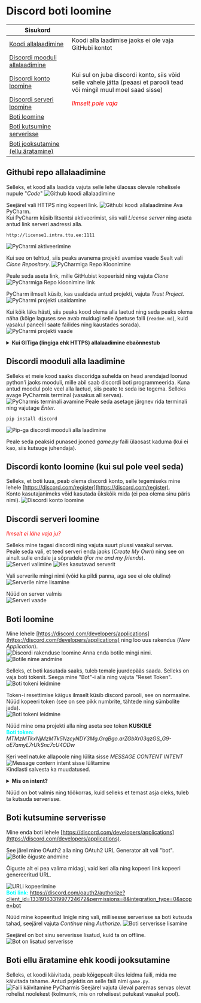 # Discord boti loomine

| Sisukord | |
-----------|--------------
| [Koodi allalaadimine](#githubi-repo-allalaadimine) | Koodi alla laadimise jaoks ei ole vaja GitHubi kontot |
| [Discordi mooduli allalaadimine](#discordi-mooduli-alla-laadimine) | |
| [Discordi konto loomine](#discordi-konto-loomine-kui-sul-pole-veel-seda) | Kui sul on juba discordi konto, siis võid selle vahele jätta (peaasi et parooli tead või mingil muul moel saad sisse) |
| [Discordi serveri loomine](#discordi-serveri-loomine) | _<span style="color:red">Ilmselt pole vaja</span>_ |
| [Boti loomine](#Boti-loomine) |  
| [Boti kutsumine serverisse](#boti-kutsumine-serverisse) |
| [Boti jooksutamine (ellu äratamine)](#boti-ellu-äratamine-ehk-koodi-jooksutamine) |



## Githubi repo allalaadimine
Selleks, et kood alla laadida vajuta selle lehe ülaosas olevale rohelisele nupule "_Code_"
![Github koodi allalaadimine](images/1.png "Githubist koodi alla laadimine")  

Seejärel vali HTTPS ning kopeeri link.
![Githubi koodi allalaadimine](images/2.png "Githubist koodi allalaadimine")
Ava PyCharm.  
Kui PyCharm küsib litsentsi aktiveerimist, siis vali _License server_ ning aseta antud link serveri aadressi alla.
```
http://license1.intra.ttu.ee:1111
```
![PyCharmi aktiveerimine](images/3.png "Pycharmi aktiveerimine")

Kui see on tehtud, siis peaks avanema projekti avamise vaade  Sealt vali _Clone Repository_.
![PyCharmiga Repo Kloonimine](images/21.png "PyCharmiga Repo Kloonimine")

Peale seda aseta link, mille GitHubist kopeerisid ning vajuta _Clone_
![PyCharmiga Repo kloonimine link](images/22.png "PyCharmiga Repo kloonimine link")

PyCharm ilmselt küsib, kas usaldada antud projekti, vajuta _Trust Project_.
![PyCharmi projekti usaldamine](images/23.png "Pycharmi projekti usaldamine")

Kui kõik läks hästi, siis peaks kood olema alla laetud ning seda peaks olema näha (kõige laguses see avab muidugi selle õpetuse faili (`readme.md`), kuid vasakul paneelil saate failides ning kaustades sorada).
![PyCharmi projekti vaade](images/24.png "PyCharmi projekti vaade")

<details>
  <summary><b>Kui GITiga (lingiga ehk HTTPS) allalaadimine ebaõnnestub</b></summary>  

  Kui gitiga allalaadimine ebaõnnestus, siis võib ka ZIP failina koodi alla laadida. Selleks vali _Download ZIP_
  ![Githubi koodi allalaadimine](images/2.png "Githubist koodi allalaadimine")  
  Nüüd kui kood on alla laetud mine allalaetud failide kausta ning paki ZIP fail lahti (Parem klõps ja _extract all..._)
  ![ZIP faili lahti pakkimine](images/4_cropped.png "ZIP faili lahti pakkimine")  
  Nüüd kui see tehtud, siis ava PyCharm ning projektide alt vali _Open_
  ![Kausta avamine PyCharmis](images/28.png "Kausta avamine PyCharmis")
  Leia üles kaust, kuhe te failid ekstraktisite ning avage see.
  ![Kausta leidmine PyCharmis](images/29.png "Kausta leidmine PyCharmis")
  Jällegi, vajutage, et usaldate projekti.
  ![Projekti usaldamine PyCharmis](images/30.png "Projekti usaldamine PyCharmis")
</details>



## Discordi mooduli alla laadimine
Selleks et meie kood saaks discoridga suhelda on head arendajad loonud python'i jaoks mooduli, mille abil saab discordi boti programmeerida. Kuna antud moodul pole veel alla laetud, siis peate te seda ise tegema.
Selleks avage PyCharmis terminal (vasakus all servas).
![PyCharmis terminali avamine](images/25.png "PyCharmis terminali avamine")
Peale seda asetage järgnev rida terminali ning vajutage _Enter_.
```
pip install discord
```
![Pip-ga discordi mooduli alla laadimine](images/26.png "Pip-ga discordi mooduli alla laadimine")

Peale seda peaksid punased jooned _game.py_ faili ülaosast kaduma (kui ei kao, siis kutsuge juhendaja).



## Discordi konto loomine (kui sul pole veel seda)
Selleks, et boti luua, peab olema discordi konto, selle tegemiseks mine lehele [https://discord.com/register](https://discord.com/register).  
Konto kasutajanimeks võid kasutada ükskõik mida (ei pea olema sinu päris nimi).
![Discordi konto loomine](images/5.png "Discordi konto loomine")



## Discordi serveri loomine  
_<span style="color:red">Ilmselt ei lähe vaja ju?</span>_  

Selleks mine tagasi discordi ning vajuta suurt plussi vasakul servas.  
Peale seda vali, et teed serveri enda jaoks (_Create My Own_) ning see on ainult sulle endale ja sõpradele (_For me and my friends_).  
![Serveri valimine](images/10.png "Serveri valimine")
![Kes kasutavad serverit](images/11.png "Kes kasutavad serverit")

Vali serverile mingi nimi (võid ka pildi panna, aga see ei ole oluline)  
![Serverile nime lisamine](images/12.png "Serverile nime lisamine")

Nüüd on server valmis  
![Serveri vaade](images/13.png "Serveri vaade")



## Boti loomine
Mine lehele [https://discord.com/developers/applications](https://discord.com/developers/applications) ning loo uus rakendus (_New Application_).  
![Discordi rakenduse loomine](images/6.png "Discordi rakenudse loomine")
Anna enda botile mingi nimi.  
![Botile nime andmine](images/7.png "Botile nime andmine")

Selleks, et boti kasutada saaks, tuleb temale juurdepääs saada. Selleks on vaja boti tokenit. Seega mine "Bot"-i alla ning vajuta "Reset Token".
![Boti tokeni leidmine](images/8.png "Boti tokeni leidmine")  

Token-i resettimise käigus ilmselt küsib discord parooli, see on normaalne. Nüüd kopeeri token (see on see pikk numbrite, tähtede ning sümbolite jada).  
![Boti tokeni leidmine](images/9.png "Tokeni kopeerimine") 

Nüüd mine oma projekti alla ning aseta see token **KUSKILE**  
**<span style="color:cyan">Boti token:</span>** _MTMzMTkxNjMzMTk5NzcyNDY3Mg.GrqBgo.arZGbXr03qzGS_G9-oE7amyL7rUkSnc7cU4ODw_

Keri veel natuke allapoole ning lülita sisse _MESSAGE CONTENT INTENT_  
![Message contern intent sisse lülitamine](images/31.png "Message contern intent sisse lülitamine")  
Kindlasti salvesta ka muudatused.  
<details>

  <summary><b>Mis on intent?</b></summary>

  Intent on discordis eraldi viis kuidas botiga suhelda. Näiteks kui bot on kuskil kanalis, saab bot ainult sulle saata sõnumi, nii et teised seda sõnumit ei näe. Kuna uno mängus teised ei tohi su kaarte näha, siis on see väga hea viis enda kaartide nägemiseks.
  ![Discordi intent sõnum](images/32.png "Discordi intent sõnum")

</details>

Nüüd on bot valmis ning töökorras, kuid selleks et temast asja oleks, tuleb ta kutsuda serverisse.



## Boti kutsumine serverisse
Mine enda boti lehele [https://discord.com/developers/applications](https://discord.com/developers/applications).  

See järel mine OAuth2 alla ning OAtuh2 URL Generator alt vali "bot".
![Botile õiguste andmine](images/14.png "Botile õiguste andmine")

Õiguste alt ei pea valima midagi, vaid keri alla ning kopeeri link kopeeri genereeritud URL.
<!-- ![Boti Administraatoriks tegemine](images/15.png "Boti administraatoriks tegemine") -->
![URLi kopeerimine](images/16.png "URLi kopeerimine")  
**<span style="color:cyan"> Boti link:</span>** https://discord.com/oauth2/authorize?client_id=1331916331997724672&permissions=8&integration_type=0&scope=bot

Nüüd mine kopeeritud linigle ning vali, millisesse serverisse sa boti kutsuda tahad, seejärel vajuta _Continue_ ning _Authorize_.
![Boti serverisse lisamine](images/17.png "Boti serverisse lisamine")

Seejärel on bot sinu serverisse lisatud, kuid ta on offline.  
![Bot on lisatud serverisse](images/18.png "Bot on lisatud serverisse")

## Boti ellu äratamine ehk koodi jooksutamine
Selleks, et koodi käivitada, peab kõigepealt üles leidma faili, mida me käivitada tahame. Antud prjektis on selle faili nimi `game.py`.
![Faili käivitamine PyCharmis](images/33.png "Faili käivitamine PyCharmis")
Seejärel vajuta üleval paremas servas olevat rohelist noolekest (kolmunrk, mis on rohelisest putukast vasakul pool).
